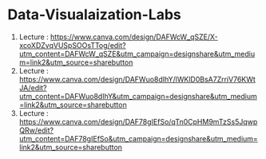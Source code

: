 # Data-Visualaization-Labs
1. Lecture : https://www.canva.com/design/DAFWcW_qSZE/X-xcoXDZvqVUSpSOOsTTog/edit?utm_content=DAFWcW_qSZE&utm_campaign=designshare&utm_medium=link2&utm_source=sharebutton
2. Lecture : https://www.canva.com/design/DAFWuo8dIhY/lWKlD0BsA7ZrriV76KWtJA/edit?utm_content=DAFWuo8dIhY&utm_campaign=designshare&utm_medium=link2&utm_source=sharebutton
3. Lecture : https://www.canva.com/design/DAF78gIEfSo/qTn0CpHM9mTzSs5JqwpQRw/edit?utm_content=DAF78gIEfSo&utm_campaign=designshare&utm_medium=link2&utm_source=sharebutton


